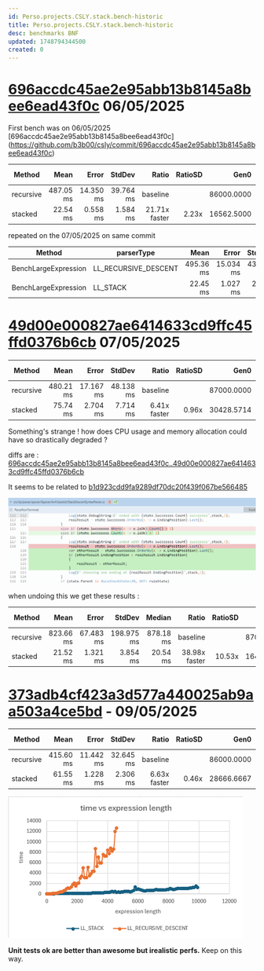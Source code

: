 ```yaml
---
id: Perso.projects.CSLY.stack.bench-historic
title: Perso.projects.CSLY.stack.bench-historic
desc: benchmarks BNF 
updated: 1748794344500
created: 0
---
```

# [696accdc45ae2e95abb13b8145a8bee6ead43f0c](https://github.com/b3b00/csly/commit/696accdc45ae2e95abb13b8145a8bee6ead43f0c) 06/05/2025

First bench was on 06/05/2025 [696accdc45ae2e95abb13b8145a8bee6ead43f0c] (https://github.com/b3b00/csly/commit/696accdc45ae2e95abb13b8145a8bee6ead43f0c)

| Method    | Mean      | Error     | StdDev    | Ratio         | RatioSD | Gen0       | Gen1       | Gen2       | Allocated | Alloc Ratio |
|---------- |----------:|----------:|----------:|--------------:|--------:|-----------:|-----------:|-----------:|----------:|------------:|
| recursive | 487.05 ms | 14.350 ms | 39.764 ms |      baseline |         | 86000.0000 | 34000.0000 | 20000.0000 | 461.95 MB |             |
| stacked   |  22.54 ms |  0.558 ms |  1.584 ms | 21.71x faster |   2.23x | 16562.5000 |   625.0000 |   156.2500 |  67.72 MB |  6.82x less |

repeated on the 07/05/2025 on same commit

| Method               | parserType           | Mean      | Error     | StdDev    | Median    | Gen0       | Gen1       | Gen2       | Allocated |
|--------------------- |--------------------- |----------:|----------:|----------:|----------:|-----------:|-----------:|-----------:|----------:|
| BenchLargeExpression | LL_RECURSIVE_DESCENT | 495.36 ms | 15.034 ms | 43.615 ms | 488.80 ms | 89000.0000 | 34000.0000 | 22000.0000 | 478.65 MB |
| BenchLargeExpression | LL_STACK             |  22.45 ms |  1.027 ms |  2.980 ms |  21.33 ms | 16562.5000 |   968.7500 |          - |  67.54 MB |

# [49d00e000827ae6414633cd9ffc45ffd0376b6cb](https://github.com/b3b00/csly/commit/49d00e000827ae6414633cd9ffc45ffd0376b6cb) 07/05/2025

| Method    | Mean      | Error     | StdDev    | Ratio        | RatioSD | Gen0       | Gen1       | Gen2       | Allocated | Alloc Ratio |
|---------- |----------:|----------:|----------:|-------------:|--------:|-----------:|-----------:|-----------:|----------:|------------:|
| recursive | 480.21 ms | 17.167 ms | 48.138 ms |     baseline |         | 87000.0000 | 35000.0000 | 21000.0000 |  468.5 MB |             |
| stacked   |  75.74 ms |  2.704 ms |  7.714 ms | 6.41x faster |   0.96x | 30428.5714 |   857.1429 |   428.5714 | 127.73 MB |  3.67x less |

Something's strange ! how does CPU usage and memory allocation could have so drastically  degraded ?
 
diffs are : 
[696accdc45ae2e95abb13b8145a8bee6ead43f0c..49d00e000827ae6414633cd9ffc45ffd0376b6cb](https://github.com/b3b00/csly/compare/696accdc45ae2e95abb13b8145a8bee6ead43f0c..49d00e000827ae6414633cd9ffc45ffd0376b6cb)

It seems to be related to [b1d923cdd9fa9289df70dc20f439f067be566485](https://github.com/b3b00/csly/commit/b1d923cdd9fa9289df70dc20f439f067be566485)

![](https://raw.githubusercontent.com/b3b00/dendronNotes/refs/heads/main/notes/assets/images/2025-05-07-18-18-09.png)


when undoing this we get these results :

| Method    | Mean      | Error     | StdDev     | Median    | Ratio         | RatioSD | Gen0       | Gen1       | Gen2       | Allocated | Alloc Ratio |
|---------- |----------:|----------:|-----------:|----------:|--------------:|--------:|-----------:|-----------:|-----------:|----------:|------------:|
| recursive | 823.66 ms | 67.483 ms | 198.975 ms | 878.18 ms |      baseline |         | 87000.0000 | 31000.0000 | 22000.0000 | 472.26 MB |             |
| stacked   |  21.52 ms |  1.321 ms |   3.854 ms |  20.54 ms | 38.98x faster |  10.53x | 16400.0000 |   600.0000 |    66.6667 |  67.05 MB |  7.04x less |

# [373adb4cf423a3d577a440025ab9aa503a4ce5bd](https://github.com/b3b00/csly/commit/373adb4cf423a3d577a440025ab9aa503a4ce5bd) - 09/05/2025

| Method    | Mean      | Error     | StdDev    | Ratio        | RatioSD | Gen0       | Gen1       | Gen2       | Allocated | Alloc Ratio |
|---------- |----------:|----------:|----------:|-------------:|--------:|-----------:|-----------:|-----------:|----------:|------------:|
| recursive | 415.60 ms | 11.442 ms | 32.645 ms |     baseline |         | 86000.0000 | 35000.0000 | 21000.0000 | 463.82 MB |             |
| stacked   |  61.55 ms |  1.228 ms |  2.306 ms | 6.63x faster |   0.46x | 28666.6667 |   333.3333 |          - | 122.26 MB |  3.79x less |

![](assets/images/2025-05-09-07-31-56.png)

**Unit tests ok are better than awesome but irealistic perfs.**
Keep on this way.


